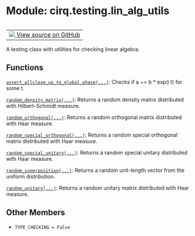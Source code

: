 <div itemscope itemtype="http://developers.google.com/ReferenceObject">
<meta itemprop="name" content="cirq.testing.lin_alg_utils" />
<meta itemprop="path" content="Stable" />
<meta itemprop="property" content="TYPE_CHECKING"/>
</div>

# Module: cirq.testing.lin_alg_utils

<!-- Insert buttons and diff -->

<table class="tfo-notebook-buttons tfo-api" align="left">

<td>
  <a target="_blank" href="https://github.com/quantumlib/cirq/tree/master/cirq/testing/lin_alg_utils.py">
    <img src="https://www.tensorflow.org/images/GitHub-Mark-32px.png" />
    View source on GitHub
  </a>
</td>
</table>



A testing class with utilities for checking linear algebra.



## Functions

[`assert_allclose_up_to_global_phase(...)`](../../cirq/testing/assert_allclose_up_to_global_phase.md): Checks if a ~= b * exp(i t) for some t.

[`random_density_matrix(...)`](../../cirq/testing/random_density_matrix.md): Returns a random density matrix distributed with Hilbert-Schmidt measure.

[`random_orthogonal(...)`](../../cirq/testing/random_orthogonal.md): Returns a random orthogonal matrix distributed with Haar measure.

[`random_special_orthogonal(...)`](../../cirq/testing/random_special_orthogonal.md): Returns a random special orthogonal matrix distributed with Haar measure.

[`random_special_unitary(...)`](../../cirq/testing/random_special_unitary.md): Returns a random special unitary distributed with Haar measure.

[`random_superposition(...)`](../../cirq/testing/random_superposition.md): Returns a random unit-length vector from the uniform distribution.

[`random_unitary(...)`](../../cirq/testing/random_unitary.md): Returns a random unitary matrix distributed with Haar measure.

## Other Members

* `TYPE_CHECKING = False` <a id="TYPE_CHECKING"></a>
